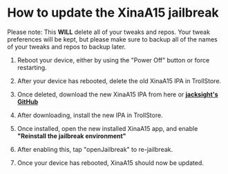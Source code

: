 # How to update the XinaA15 jailbreak
Please note: This **WILL** delete all of your tweaks and repos. Your tweak preferences will be kept, but please make sure to backup all of the names of your tweaks and repos to backup later.

1. Reboot your device, either by using the "Power Off" button or force restarting.

2. After your device has rebooted, delete the old XinaA15 IPA in TrollStore.

3. Once deleted, download the new XinaA15 IPA from here or [**jacksight's GitHub**](https://github.com/jacksight/xina520_official_jailbreak/releases)

4. After downloading, install the new IPA in TrollStore.

5. Once installed, open the new installed XinaA15 app, and enable **"Reinstall the jailbreak environment"**

6. After enabling this, tap "openJailbreak" to re-jailbreak.

7. Once your device has rebooted, XinaA15 should now be updated. 
